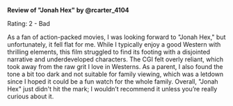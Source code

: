 **Review of "Jonah Hex" by @rcarter_4104**

Rating: 2 - Bad

As a fan of action-packed movies, I was looking forward to "Jonah Hex," but unfortunately, it fell flat for me. While I typically enjoy a good Western with thrilling elements, this film struggled to find its footing with a disjointed narrative and underdeveloped characters. The CGI felt overly reliant, which took away from the raw grit I love in Westerns. As a parent, I also found the tone a bit too dark and not suitable for family viewing, which was a letdown since I hoped it could be a fun watch for the whole family. Overall, "Jonah Hex" just didn't hit the mark; I wouldn’t recommend it unless you’re really curious about it.
